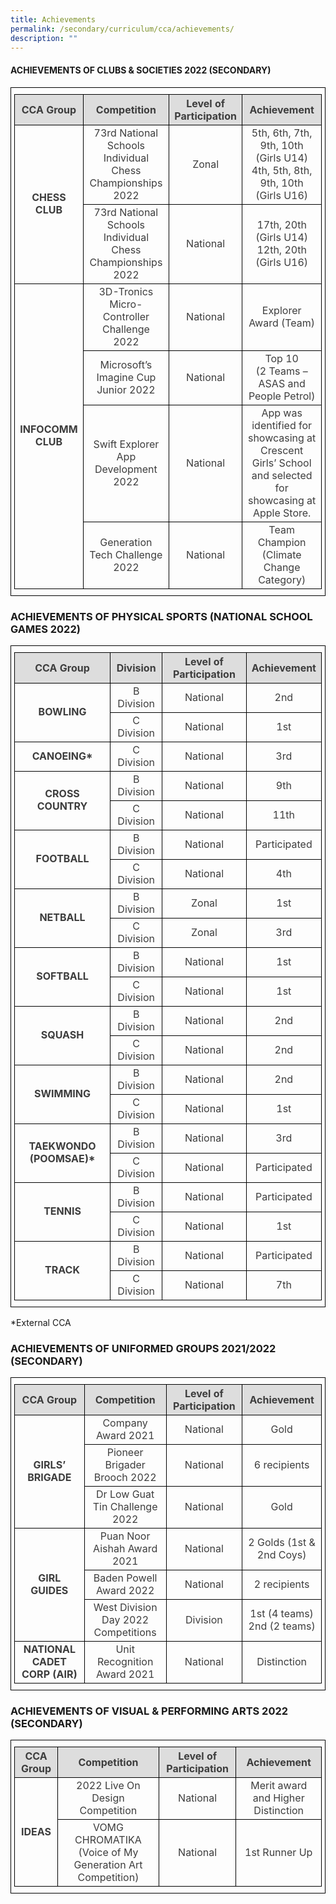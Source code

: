 ```yaml
---
title: Achievements
permalink: /secondary/curriculum/cca/achievements/
description: ""
---
```

#### ACHIEVEMENTS OF CLUBS & SOCIETIES 2022 (SECONDARY)

<style type="text/css">
.tg {
    border-color: black;
    border-style: solid;
    border-width: 1px;
    color: #3D3D3D;
    padding: 10px 5px;
}
.tg td {
    overflow: hidden;
    word-break: normal;
}
.tg th {
    background-color: #DDD;
		border-color: black;
    border-style: solid;
    border-width: 1px;
    color: #3D3D3D;    
    font-weight: bold;
}
.tg .tr-norm {
    border-color: black;
    border-style: solid;
    border-width: 1px;
    text-align: center;
    vertical-align: middle
}
.tg .tr-header {
    border-color: black;
    border-style: solid;
    border-width: 1px;
    color: #3D3D3D;
    font-weight: bold;
    text-align: center;
    vertical-align: middle;
}
</style>

<table class="tg">
  <thead>
    <tr>
      <th class="tr-header">CCA Group</th>
      <th class="tr-header">Competition</th>
      <th class="tr-header">Level of Participation</th>
      <th class="tr-header">Achievement</th>
    </tr>
  </thead>
  <tbody>
    <tr>
      <td class="tr-header" rowspan="2">CHESS CLUB</td>
      <td class="tr-norm">73rd National Schools Individual Chess Championships 2022</td>
      <td class="tr-norm">Zonal</td>
      <td class="tr-norm">5th, 6th, 7th, 9th, 10th   (Girls U14)<br>
        4th, 5th, 8th, 9th, 10th (Girls U16)</td>
    </tr>
    <tr>
      <td class="tr-norm">73rd National Schools Individual Chess Championships 2022</td>
      <td class="tr-norm">National</td>
      <td class="tr-norm">17th, 20th (Girls U14)<br>
        12th, 20th (Girls U16)</td>
    </tr>
    <tr>
      <td class="tr-header" rowspan="4">INFOCOMM CLUB</td>
      <td class="tr-norm">3D-Tronics Micro-Controller Challenge 2022</td>
      <td class="tr-norm">National</td>
      <td class="tr-norm">Explorer Award (Team)</td>
    </tr>
    <tr>
      <td class="tr-norm">Microsoft’s Imagine Cup Junior 2022</td>
      <td class="tr-norm">National</td>
      <td class="tr-norm">Top 10<br>
        (2 Teams – ASAS and People Petrol)</td>
    </tr>
    <tr>
      <td class="tr-norm">Swift Explorer App Development 2022</td>
      <td class="tr-norm">National</td>
      <td class="tr-norm">App was identified for showcasing at Crescent Girls’ School and selected for showcasing at Apple Store.</td>
    </tr>
    <tr>
      <td class="tr-norm">Generation Tech Challenge 2022</td>
      <td class="tr-norm">National</td>
      <td class="tr-norm">Team Champion<br>
        (Climate Change Category)</td>
    </tr>
  </tbody>
</table>


### ACHIEVEMENTS OF PHYSICAL SPORTS (NATIONAL SCHOOL GAMES 2022)


<table class="tg">
<thead>
  <tr>
    <th class="tr-header">CCA Group</th>
    <th class="tr-header">Division</th>
    <th class="tr-header">Level of Participation</th>
    <th class="tr-header">Achievement</th>
  </tr>
</thead>
<tbody>
  <tr>
    <td class="tr-header" rowspan="2">BOWLING</td>
    <td class="tr-norm">B Division</td>
    <td class="tr-norm">National</td>
    <td class="tr-norm">2nd</td>
  </tr>
  <tr>
    <td class="tr-norm">C Division</td>
    <td class="tr-norm">National</td>
    <td class="tr-norm">1st</td>
  </tr>
  <tr>
    <td class="tr-header">CANOEING*</td>
    <td class="tr-norm">C Division</td>
    <td class="tr-norm">National</td>
    <td class="tr-norm">3rd</td>
  </tr>
  <tr>
    <td class="tr-header" rowspan="2">CROSS COUNTRY</td>
    <td class="tr-norm">B Division</td>
    <td class="tr-norm">National</td>
    <td class="tr-norm">9th</td>
  </tr>
  <tr>
    <td class="tr-norm">C Division</td>
    <td class="tr-norm">National</td>
    <td class="tr-norm">11th</td>
  </tr>
  <tr>
    <td class="tr-header" rowspan="2">FOOTBALL</td>
    <td class="tr-norm">B Division</td>
    <td class="tr-norm">National</td>
    <td class="tr-norm">Participated</td>
  </tr>
  <tr>
    <td class="tr-norm">C Division</td>
    <td class="tr-norm">National</td>
    <td class="tr-norm">4th</td>
  </tr>
  <tr>
    <td class="tr-header" rowspan="2">NETBALL</td>
    <td class="tr-norm">B Division</td>
    <td class="tr-norm">Zonal</td>
    <td class="tr-norm">1st</td>
  </tr>
  <tr>
    <td class="tr-norm">C Division</td>
    <td class="tr-norm">Zonal</td>
    <td class="tr-norm">3rd</td>
  </tr>
  <tr>
    <td class="tr-header" rowspan="2">SOFTBALL</td>
    <td class="tr-norm">B Division</td>
    <td class="tr-norm">National</td>
    <td class="tr-norm">1st</td>
  </tr>
  <tr>
    <td class="tr-norm">C Division</td>
    <td class="tr-norm">National</td>
    <td class="tr-norm">1st</td>
  </tr>
  <tr>
    <td class="tr-header" rowspan="2">SQUASH</td>
    <td class="tr-norm">B Division</td>
    <td class="tr-norm">National</td>
    <td class="tr-norm">2nd</td>
  </tr>
  <tr>
    <td class="tr-norm">C Division</td>
    <td class="tr-norm">National</td>
    <td class="tr-norm">2nd</td>
  </tr>
  <tr>
    <td class="tr-header" rowspan="2">SWIMMING</td>
    <td class="tr-norm">B Division</td>
    <td class="tr-norm">National</td>
    <td class="tr-norm">2nd</td>
  </tr>
  <tr>
    <td class="tr-norm">C Division</td>
    <td class="tr-norm">National</td>
    <td class="tr-norm">1st</td>
  </tr>
  <tr>
    <td class="tr-header" rowspan="2">TAEKWONDO (POOMSAE)*</td>
    <td class="tr-norm">B Division</td>
    <td class="tr-norm">National</td>
    <td class="tr-norm">3rd</td>
  </tr>
  <tr>
    <td class="tr-norm">C Division</td>
    <td class="tr-norm">National</td>
    <td class="tr-norm">Participated</td>
  </tr>
  <tr>
    <td class="tr-header" rowspan="2">TENNIS</td>
    <td class="tr-norm">B Division</td>
    <td class="tr-norm">National</td>
    <td class="tr-norm">Participated</td>
  </tr>
  <tr>
    <td class="tr-norm">C Division</td>
    <td class="tr-norm">National</td>
    <td class="tr-norm">1st</td>
  </tr>
  <tr>
    <td class="tr-header" rowspan="2">TRACK</td>
    <td class="tr-norm">B Division</td>
    <td class="tr-norm">National</td>
    <td class="tr-norm">Participated</td>
  </tr>
  <tr>
    <td class="tr-norm">C Division</td>
    <td class="tr-norm">National</td>
    <td class="tr-norm">7th</td>
  </tr>
</tbody>
</table>
*External CCA

### ACHIEVEMENTS OF UNIFORMED GROUPS 2021/2022 (SECONDARY)


<table class="tg">
<thead>
  <tr>
    <th class="tr-header">CCA Group</th>
    <th class="tr-header">Competition</th>
    <th class="tr-header">Level of Participation</th>
    <th class="tr-header">Achievement</th>
  </tr>
</thead>
<tbody>
  <tr>
    <td class="tr-header" rowspan="3">GIRLS’ BRIGADE</td>
    <td class="tr-norm">Company Award 2021</td>
    <td class="tr-norm">National</td>
    <td class="tr-norm">Gold</td>
  </tr>
  <tr>
    <td class="tr-norm">Pioneer Brigader Brooch 2022</td>
    <td class="tr-norm">National</td>
    <td class="tr-norm">6 recipients</td>
  </tr>
  <tr>
    <td class="tr-norm">Dr Low Guat Tin Challenge 2022</td>
    <td class="tr-norm">National</td>
    <td class="tr-norm">Gold</td>
  </tr>
  <tr>
    <td class="tr-header" rowspan="3">GIRL GUIDES</td>
    <td class="tr-norm">Puan Noor Aishah Award 2021</td>
    <td class="tr-norm">National</td>
    <td class="tr-norm">2 Golds (1st &amp; 2nd Coys)</td>
  </tr>
  <tr>
    <td class="tr-norm">Baden Powell Award 2022</td>
    <td class="tr-norm">National</td>
    <td class="tr-norm">2 recipients</td>
  </tr>
  <tr>
    <td class="tr-norm">West Division Day 2022 Competitions</td>
    <td class="tr-norm">Division</td>
    <td class="tr-norm">1st (4 teams)<br>2nd (2 teams)</td>
  </tr>
  <tr>
    <td class="tr-header">NATIONAL CADET CORP (AIR)</td>
    <td class="tr-norm">Unit Recognition Award 2021</td>
    <td class="tr-norm">National</td>
    <td class="tr-norm">Distinction</td>
  </tr>
</tbody>
</table>

### ACHIEVEMENTS OF VISUAL & PERFORMING ARTS 2022 (SECONDARY)

<table class="tg">
<thead>
  <tr>
    <th class="tr-header">CCA Group</th>
    <th class="tr-header">Competition</th>
    <th class="tr-header">Level of Participation</th>
    <th class="tr-header">Achievement</th>
  </tr>
</thead>
<tbody>
  <tr>
    <td class="tr-header" rowspan="2">IDEAS</td>
    <td class="tr-norm">2022 Live On Design Competition</td>
    <td class="tr-norm">National</td>
    <td class="tr-norm">Merit award and Higher Distinction</td>
  </tr>
  <tr>
    <td class="tr-norm">VOMG CHROMATIKA (Voice of My Generation Art Competition)</td>
    <td class="tr-norm">National</td>
    <td class="tr-norm">1st Runner Up</td>
  </tr>
</tbody>
</table>